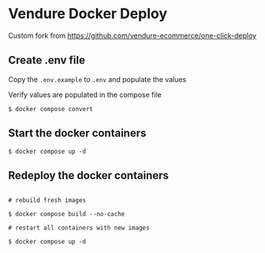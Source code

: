 # Vendure Docker Deploy

Custom fork from https://github.com/vendure-ecommerce/one-click-deploy

## Create .env file
Copy the `.env.example` to `.env` and populate the values

Verify values are populated in the compose file
```
$ docker compose convert
```

## Start the docker containers
```
$ docker compose up -d
```

## Redeploy the docker containers
```

# rebuild fresh images

$ docker compose build --no-cache

# restart all containers with new images

$ docker compose up -d
```
